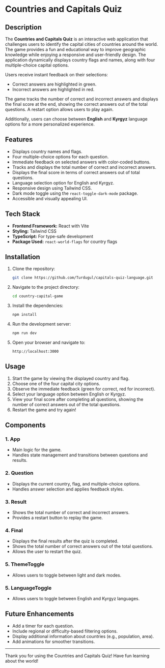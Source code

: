 # Countries and Capitals Quiz

## **Description**

The **Countries and Capitals Quiz** is an interactive web application that challenges users to identify the capital cities of countries around the world. The game provides a fun and educational way to improve geographic knowledge while enjoying a responsive and user-friendly design. The application dynamically displays country flags and names, along with four multiple-choice capital options.

Users receive instant feedback on their selections:

- Correct answers are highlighted in green.
- Incorrect answers are highlighted in red.

The game tracks the number of correct and incorrect answers and displays the final score at the end, showing the correct answers out of the total questions. A restart option allows users to play again.

Additionally, users can choose between **English** and **Kyrgyz** language options for a more personalized experience.

## **Features**

- Displays country names and flags.
- Four multiple-choice options for each question.
- Immediate feedback on selected answers with color-coded buttons.
- Tracks and displays the total number of correct and incorrect answers.
- Displays the final score in terms of correct answers out of total questions.
- Language selection option for English and Kyrgyz.
- Responsive design using Tailwind CSS.
- Dark mode toggle using the `react-toggle-dark-mode` package.
- Accessible and visually appealing UI.

## **Tech Stack**

- **Frontend Framework:** React with Vite
- **Styling:** Tailwind CSS
- **TypeScript:** For type-safe development
- **Package Used:** `react-world-flags` for country flags

## **Installation**

1. Clone the repository:

   ```bash
   git clone https://github.com/Turdugul/capitals-quiz-language.git
   
2. Navigate to the project directory:

   ```bash
   cd country-capital-game
   ```

3. Install the dependencies:

   ```bash
   npm install
   ```

4. Run the development server:

   ```bash
   npm run dev
   ```

5. Open your browser and navigate to:
   ```
   http://localhost:3000
   ```

## **Usage**

1. Start the game by viewing the displayed country and flag.
2. Choose one of the four capital city options.
3. Observe the immediate feedback (green for correct, red for incorrect).
4. Select your language option between English or Kyrgyz. 
5. View your final score after completing all questions, showing the number of correct answers out of the total questions.
6. Restart the game and try again!

## **Components**

### 1. **App**

- Main logic for the game.
- Handles state management and transitions between questions and results.

### 2. **Question**

- Displays the current country, flag, and multiple-choice options.
- Handles answer selection and applies feedback styles.

### 3. **Result**

- Shows the total number of correct and incorrect answers.
- Provides a restart button to replay the game.

### 4. **Final**
- Displays the final results after the quiz is completed.
- Shows the total number of correct answers out of the total questions.
- Allows the user to restart the quiz.

### 5. **ThemeToggle**

- Allows users to toggle between light and dark modes.

### 5. **LanguageToggle**

- Allows users to toggle between English and Kyrgyz languages.

## **Future Enhancements**

- Add a timer for each question.
- Include regional or difficulty-based filtering options.
- Display additional information about countries (e.g., population, area).
- Add animations for smoother transitions.

---

Thank you for using the Countries and Capitals Quiz! Have fun learning about the world!

